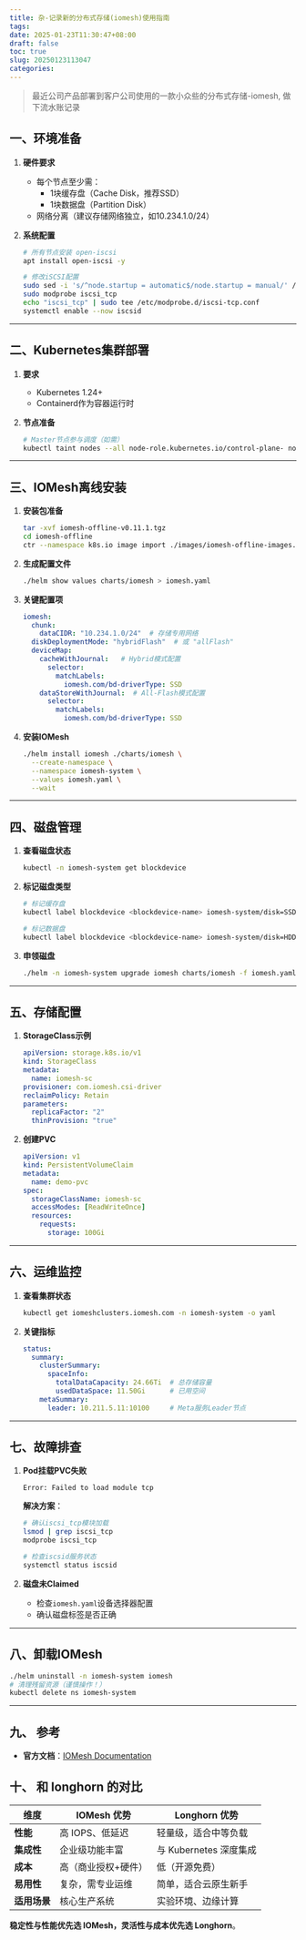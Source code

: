```yaml
---
title: 杂-记录新的分布式存储(iomesh)使用指南
tags: 
date: 2025-01-23T11:30:47+08:00
draft: false
toc: true
slug: 20250123113047
categories:
---
```

>  最近公司产品部署到客户公司使用的一款小众些的分布式存储-iomesh, 做下流水账记录
## **一、环境准备**
1. **硬件要求**
   - 每个节点至少需：
     - 1块缓存盘（Cache Disk，推荐SSD）
     - 1块数据盘（Partition Disk）
   - 网络分离（建议存储网络独立，如10.234.1.0/24）

2. **系统配置**
   ```bash
   # 所有节点安装 open-iscsi
   apt install open-iscsi -y

   # 修改iSCSI配置
   sudo sed -i 's/^node.startup = automatic$/node.startup = manual/' /etc/iscsi/iscsid.conf
   sudo modprobe iscsi_tcp
   echo "iscsi_tcp" | sudo tee /etc/modprobe.d/iscsi-tcp.conf
   systemctl enable --now iscsid
   ```

---

## **二、Kubernetes集群部署**
1. **要求**
   - Kubernetes 1.24+
   - Containerd作为容器运行时

2. **节点准备**
   ```bash
   # Master节点参与调度（如需）
   kubectl taint nodes --all node-role.kubernetes.io/control-plane- node-role.kubernetes.io/master-
   ```

---

## **三、IOMesh离线安装**
1. **安装包准备**
   ```bash
   tar -xvf iomesh-offline-v0.11.1.tgz
   cd iomesh-offline
   ctr --namespace k8s.io image import ./images/iomesh-offline-images.tar
   ```

2. **生成配置文件**
   ```bash
   ./helm show values charts/iomesh > iomesh.yaml
   ```

3. **关键配置项**
   ```yaml
   iomesh:
     chunk:
       dataCIDR: "10.234.1.0/24"  # 存储专用网络
     diskDeploymentMode: "hybridFlash"  # 或 "allFlash"
     deviceMap:
       cacheWithJournal:   # Hybrid模式配置
         selector:
           matchLabels:
             iomesh.com/bd-driverType: SSD
       dataStoreWithJournal:  # All-Flash模式配置
         selector:
           matchLabels:
             iomesh.com/bd-driverType: SSD
   ```

4. **安装IOMesh**
   ```bash
   ./helm install iomesh ./charts/iomesh \
     --create-namespace \
     --namespace iomesh-system \
     --values iomesh.yaml \
     --wait
   ```

---

## **四、磁盘管理**
1. **查看磁盘状态**
   ```bash
   kubectl -n iomesh-system get blockdevice
   ```

2. **标记磁盘类型**
   ```bash
   # 标记缓存盘
   kubectl label blockdevice <blockdevice-name> iomesh-system/disk=SSD -n iomesh-system

   # 标记数据盘
   kubectl label blockdevice <blockdevice-name> iomesh-system/disk=HDD -n iomesh-system
   ```

3. **申领磁盘**
   ```bash
   ./helm -n iomesh-system upgrade iomesh charts/iomesh -f iomesh.yaml
   ```

---

## **五、存储配置**
1. **StorageClass示例**
   ```yaml
   apiVersion: storage.k8s.io/v1
   kind: StorageClass
   metadata:
     name: iomesh-sc
   provisioner: com.iomesh.csi-driver
   reclaimPolicy: Retain
   parameters:
     replicaFactor: "2"
     thinProvision: "true"
   ```

2. **创建PVC**
   ```yaml
   apiVersion: v1
   kind: PersistentVolumeClaim
   metadata:
     name: demo-pvc
   spec:
     storageClassName: iomesh-sc
     accessModes: [ReadWriteOnce]
     resources:
       requests:
         storage: 100Gi
   ```

---

## **六、运维监控**
1. **查看集群状态**
   ```bash
   kubectl get iomeshclusters.iomesh.com -n iomesh-system -o yaml
   ```

2. **关键指标**
   ```yaml
   status:
     summary:
       clusterSummary:
         spaceInfo:
           totalDataCapacity: 24.66Ti  # 总存储容量
           usedDataSpace: 11.50Gi      # 已用空间
       metaSummary:
         leader: 10.211.5.11:10100     # Meta服务Leader节点
   ```

---

## **七、故障排查**
1. **Pod挂载PVC失败**
   ```log
   Error: Failed to load module tcp
   ```
   **解决方案**：
   ```bash
   # 确认iscsi_tcp模块加载
   lsmod | grep iscsi_tcp
   modprobe iscsi_tcp

   # 检查iscsid服务状态
   systemctl status iscsid
   ```

2. **磁盘未Claimed**
   - 检查`iomesh.yaml`设备选择器配置
   - 确认磁盘标签是否正确

---

## **八、卸载IOMesh**
```bash
./helm uninstall -n iomesh-system iomesh
# 清理残留资源（谨慎操作！）
kubectl delete ns iomesh-system
```

---
## 九、 参考

- **官方文档**：[IOMesh Documentation](https://docs.iomesh.com/)


## 十、 和 longhorn 的对比

| **维度**   | **IOMesh 优势** | **Longhorn 优势**   |
| -------- | ------------- | ----------------- |
| **性能**   | 高 IOPS、低延迟    | 轻量级，适合中等负载        |
| **集成性**  | 企业级功能丰富       | 与 Kubernetes 深度集成 |
| **成本**   | 高（商业授权+硬件）    | 低（开源免费）           |
| **易用性**  | 复杂，需专业运维      | 简单，适合云原生新手        |
| **适用场景** | 核心生产系统        | 实验环境、边缘计算         |



**稳定性与性能优先选 IOMesh，灵活性与成本优先选 Longhorn**。
<!--more-->